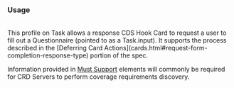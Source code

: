 <!--- Text entered into this file will appear at the top of the profiles page before the Formal Views of the profile content. -->

### Usage
<br/>
<div class="new-content" markdown="1">
This profile on Task allows a response CDS Hook Card to request a user to fill out a Questionnaire (pointed to as a Task.input).  It supports the process described in the [Deferring Card Actions](cards.html#request-form-completion-response-type) portion of the spec.

Information provided in [Must Support]({{site.data.fhir.path}}profiling.html#mustsupport) elements will commonly be required for CRD Servers to perform coverage requirements discovery.
</br>
<br/>
